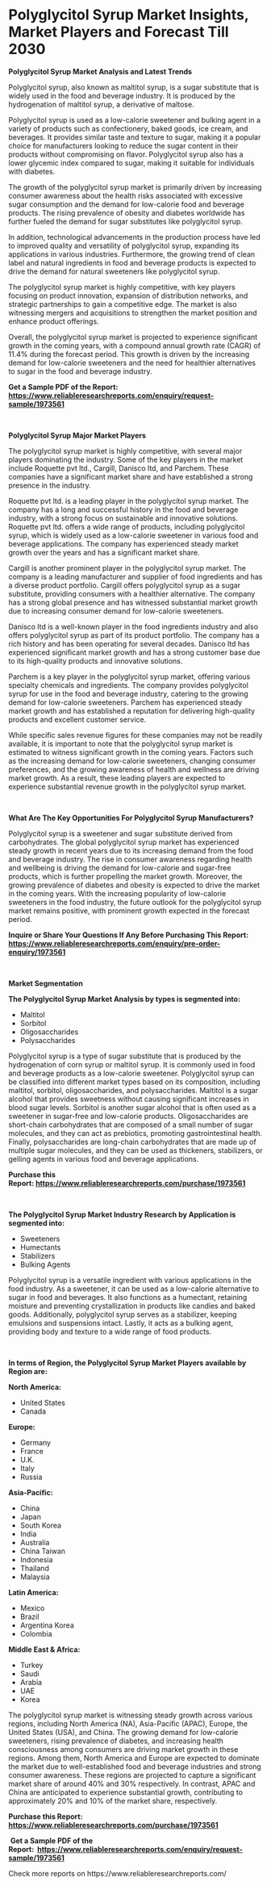 <p><h1>Polyglycitol Syrup Market Insights, Market Players and Forecast Till 2030</h1></p><p><strong>Polyglycitol Syrup Market Analysis and Latest Trends</strong></p>
<p><p>Polyglycitol syrup, also known as maltitol syrup, is a sugar substitute that is widely used in the food and beverage industry. It is produced by the hydrogenation of maltitol syrup, a derivative of maltose.</p><p>Polyglycitol syrup is used as a low-calorie sweetener and bulking agent in a variety of products such as confectionery, baked goods, ice cream, and beverages. It provides similar taste and texture to sugar, making it a popular choice for manufacturers looking to reduce the sugar content in their products without compromising on flavor. Polyglycitol syrup also has a lower glycemic index compared to sugar, making it suitable for individuals with diabetes.</p><p>The growth of the polyglycitol syrup market is primarily driven by increasing consumer awareness about the health risks associated with excessive sugar consumption and the demand for low-calorie food and beverage products. The rising prevalence of obesity and diabetes worldwide has further fueled the demand for sugar substitutes like polyglycitol syrup.</p><p>In addition, technological advancements in the production process have led to improved quality and versatility of polyglycitol syrup, expanding its applications in various industries. Furthermore, the growing trend of clean label and natural ingredients in food and beverage products is expected to drive the demand for natural sweeteners like polyglycitol syrup.</p><p>The polyglycitol syrup market is highly competitive, with key players focusing on product innovation, expansion of distribution networks, and strategic partnerships to gain a competitive edge. The market is also witnessing mergers and acquisitions to strengthen the market position and enhance product offerings.</p><p>Overall, the polyglycitol syrup market is projected to experience significant growth in the coming years, with a compound annual growth rate (CAGR) of 11.4% during the forecast period. This growth is driven by the increasing demand for low-calorie sweeteners and the need for healthier alternatives to sugar in the food and beverage industry.</p></p>
<p><strong>Get a Sample PDF of the Report:&nbsp; <a href="https://www.reliableresearchreports.com/enquiry/request-sample/1973561">https://www.reliableresearchreports.com/enquiry/request-sample/1973561</a></strong></p>
<p>&nbsp;</p>
<p><strong>Polyglycitol Syrup Major Market Players</strong></p>
<p><p>The polyglycitol syrup market is highly competitive, with several major players dominating the industry. Some of the key players in the market include Roquette pvt ltd., Cargill, Danisco ltd, and Parchem. These companies have a significant market share and have established a strong presence in the industry.</p><p>Roquette pvt ltd. is a leading player in the polyglycitol syrup market. The company has a long and successful history in the food and beverage industry, with a strong focus on sustainable and innovative solutions. Roquette pvt ltd. offers a wide range of products, including polyglycitol syrup, which is widely used as a low-calorie sweetener in various food and beverage applications. The company has experienced steady market growth over the years and has a significant market share.</p><p>Cargill is another prominent player in the polyglycitol syrup market. The company is a leading manufacturer and supplier of food ingredients and has a diverse product portfolio. Cargill offers polyglycitol syrup as a sugar substitute, providing consumers with a healthier alternative. The company has a strong global presence and has witnessed substantial market growth due to increasing consumer demand for low-calorie sweeteners.</p><p>Danisco ltd is a well-known player in the food ingredients industry and also offers polyglycitol syrup as part of its product portfolio. The company has a rich history and has been operating for several decades. Danisco ltd has experienced significant market growth and has a strong customer base due to its high-quality products and innovative solutions.</p><p>Parchem is a key player in the polyglycitol syrup market, offering various specialty chemicals and ingredients. The company provides polyglycitol syrup for use in the food and beverage industry, catering to the growing demand for low-calorie sweeteners. Parchem has experienced steady market growth and has established a reputation for delivering high-quality products and excellent customer service.</p><p>While specific sales revenue figures for these companies may not be readily available, it is important to note that the polyglycitol syrup market is estimated to witness significant growth in the coming years. Factors such as the increasing demand for low-calorie sweeteners, changing consumer preferences, and the growing awareness of health and wellness are driving market growth. As a result, these leading players are expected to experience substantial revenue growth in the polyglycitol syrup market.</p></p>
<p>&nbsp;</p>
<p><strong>What Are The Key Opportunities For Polyglycitol Syrup Manufacturers?</strong></p>
<p><p>Polyglycitol syrup is a sweetener and sugar substitute derived from carbohydrates. The global polyglycitol syrup market has experienced steady growth in recent years due to its increasing demand from the food and beverage industry. The rise in consumer awareness regarding health and wellbeing is driving the demand for low-calorie and sugar-free products, which is further propelling the market growth. Moreover, the growing prevalence of diabetes and obesity is expected to drive the market in the coming years. With the increasing popularity of low-calorie sweeteners in the food industry, the future outlook for the polyglycitol syrup market remains positive, with prominent growth expected in the forecast period.</p></p>
<p><strong>Inquire or Share Your Questions If Any Before Purchasing This Report: <a href="https://www.reliableresearchreports.com/enquiry/pre-order-enquiry/1973561">https://www.reliableresearchreports.com/enquiry/pre-order-enquiry/1973561</a></strong></p>
<p>&nbsp;</p>
<p><strong>Market Segmentation</strong></p>
<p><strong>The Polyglycitol Syrup Market Analysis by types is segmented into:</strong></p>
<p><ul><li>Maltitol</li><li>Sorbitol</li><li>Oligosaccharides</li><li>Polysaccharides</li></ul></p>
<p><p>Polyglycitol syrup is a type of sugar substitute that is produced by the hydrogenation of corn syrup or maltitol syrup. It is commonly used in food and beverage products as a low-calorie sweetener. Polyglycitol syrup can be classified into different market types based on its composition, including maltitol, sorbitol, oligosaccharides, and polysaccharides. Maltitol is a sugar alcohol that provides sweetness without causing significant increases in blood sugar levels. Sorbitol is another sugar alcohol that is often used as a sweetener in sugar-free and low-calorie products. Oligosaccharides are short-chain carbohydrates that are composed of a small number of sugar molecules, and they can act as prebiotics, promoting gastrointestinal health. Finally, polysaccharides are long-chain carbohydrates that are made up of multiple sugar molecules, and they can be used as thickeners, stabilizers, or gelling agents in various food and beverage applications.</p></p>
<p><strong>Purchase this Report:&nbsp;<a href="https://www.reliableresearchreports.com/purchase/1973561">https://www.reliableresearchreports.com/purchase/1973561</a></strong></p>
<p>&nbsp;</p>
<p><strong>The Polyglycitol Syrup Market Industry Research by Application is segmented into:</strong></p>
<p><ul><li>Sweeteners</li><li>Humectants</li><li>Stabilizers</li><li>Bulking Agents</li></ul></p>
<p><p>Polyglycitol syrup is a versatile ingredient with various applications in the food industry. As a sweetener, it can be used as a low-calorie alternative to sugar in food and beverages. It also functions as a humectant, retaining moisture and preventing crystallization in products like candies and baked goods. Additionally, polyglycitol syrup serves as a stabilizer, keeping emulsions and suspensions intact. Lastly, it acts as a bulking agent, providing body and texture to a wide range of food products.</p></p>
<p>&nbsp;</p>
<p><strong>In terms of Region, the Polyglycitol Syrup Market Players available by Region are:</strong></p>
<p>
    <p> <strong> North America: </strong>
        <ul>
            <li>United States</li>
            <li>Canada</li>
        </ul>
        </p> 
    <p> <strong> Europe: </strong>
        <ul>
            <li>Germany</li>
            <li>France</li>
            <li>U.K.</li>
            <li>Italy</li>
            <li>Russia</li>
        </ul>
        </p> 
    <p> <strong> Asia-Pacific: </strong>
        <ul>
            <li>China</li>
            <li>Japan</li>
            <li>South Korea</li>
            <li>India</li>
            <li>Australia</li>
            <li>China Taiwan</li>
            <li>Indonesia</li>
            <li>Thailand</li>
            <li>Malaysia</li>
        </ul>
        </p> 
    <p> <strong> Latin America: </strong>
        <ul>
            <li>Mexico</li>
            <li>Brazil</li>
            <li>Argentina Korea</li>
            <li>Colombia</li>
        </ul>
        </p> 
    <p> <strong> Middle East & Africa: </strong>
        <ul>
            <li>Turkey</li>
            <li>Saudi</li>
            <li>Arabia</li>
            <li>UAE</li>
            <li>Korea</li>
        </ul>
    </p>
    </p>
<p><p>The polyglycitol syrup market is witnessing steady growth across various regions, including North America (NA), Asia-Pacific (APAC), Europe, the United States (USA), and China. The growing demand for low-calorie sweeteners, rising prevalence of diabetes, and increasing health consciousness among consumers are driving market growth in these regions. Among them, North America and Europe are expected to dominate the market due to well-established food and beverage industries and strong consumer awareness. These regions are projected to capture a significant market share of around 40% and 30% respectively. In contrast, APAC and China are anticipated to experience substantial growth, contributing to approximately 20% and 10% of the market share, respectively.</p></p>
<p><strong>Purchase this Report: <a href="https://www.reliableresearchreports.com/purchase/1973561">https://www.reliableresearchreports.com/purchase/1973561</a></strong></p>
<p>&nbsp;<strong>Get a Sample PDF of the Report:&nbsp;&nbsp;<a href="https://www.reliableresearchreports.com/enquiry/request-sample/1973561">https://www.reliableresearchreports.com/enquiry/request-sample/1973561</a></strong></p>
<p><strong></strong></p>
<p>Check more reports on https://www.reliableresearchreports.com/</p>